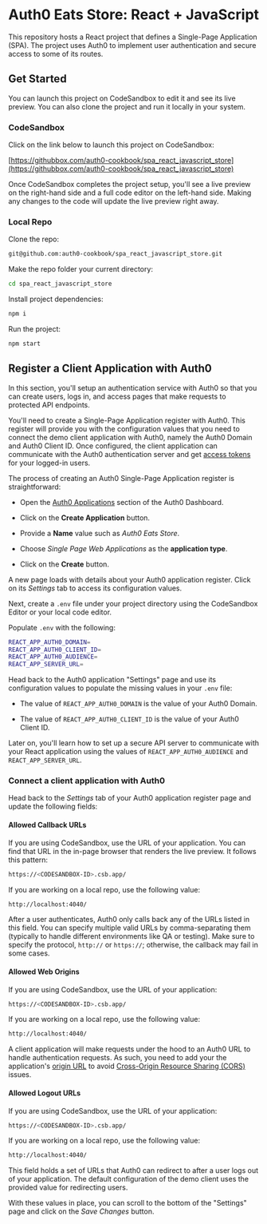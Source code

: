 # Auth0 Eats Store: React + JavaScript

This repository hosts a React project that defines a Single-Page Application (SPA). The project uses Auth0 to implement user authentication and secure access to some of its routes.

## Get Started

You can launch this project on CodeSandbox to edit it and see its live preview. You can also clone the project and run it locally in your system.

### CodeSandbox

Click on the link below to launch this project on CodeSandbox:

[https://githubbox.com/auth0-cookbook/spa_react_javascript_store](https://githubbox.com/auth0-cookbook/spa_react_javascript_store)

Once CodeSandbox completes the project setup, you'll see a live preview on the right-hand side and a full code editor on the left-hand side. Making any changes to the code will update the live preview right away.

### Local Repo

Clone the repo:

```bash
git@github.com:auth0-cookbook/spa_react_javascript_store.git
```

Make the repo folder your current directory:

```bash
cd spa_react_javascript_store
```

Install project dependencies:

```bash
npm i
```

Run the project:

```bash
npm start
```

## Register a Client Application with Auth0

In this section, you'll setup an authentication service with Auth0 so that you can create users, logs in, and access pages that make requests to protected API endpoints.

You'll need to create a Single-Page Application register with Auth0. This register will provide you with the configuration values that you need to connect the demo client application with Auth0, namely the Auth0 Domain and Auth0 Client ID. Once configured, the client application can communicate with the Auth0 authentication server and get [access tokens](https://auth0.com/docs/tokens/access-tokens) for your logged-in users.

The process of creating an Auth0 Single-Page Application register is straightforward:

- Open the [Auth0 Applications](https://manage.auth0.com/#/applications) section of the Auth0 Dashboard.

- Click on the **Create Application** button.

- Provide a **Name** value such as _Auth0 Eats Store_.

- Choose _Single Page Web Applications_ as the **application type**.

- Click on the **Create** button.

A new page loads with details about your Auth0 application register. Click on its _Settings_ tab to access its configuration values. 

Next, create a `.env` file under your project directory using the CodeSandbox Editor or your local code editor.

Populate `.env` with the following:

```bash
REACT_APP_AUTH0_DOMAIN=
REACT_APP_AUTH0_CLIENT_ID=
REACT_APP_AUTH0_AUDIENCE=
REACT_APP_SERVER_URL=
```

Head back to the Auth0 application "Settings" page and use its configuration values to populate the missing values in your `.env` file:

- The value of `REACT_APP_AUTH0_DOMAIN` is the value of your Auth0 Domain.

- The value of `REACT_APP_AUTH0_CLIENT_ID` is the value of your Auth0 Client ID.

Later on, you'll learn how to set up a secure API server to communicate with your React application using the values of `REACT_APP_AUTH0_AUDIENCE` and `REACT_APP_SERVER_URL`.

### Connect a client application with Auth0

Head back to the _Settings_ tab of your Auth0 application register page and update the following fields:

#### Allowed Callback URLs

If you are using CodeSandbox, use the URL of your application. You can find that URL in the in-page browser that renders the live preview. It follows this pattern:

```bash
https://<CODESANDBOX-ID>.csb.app/
```

If you are working on a local repo, use the following value:

```bash
http://localhost:4040/
```

After a user authenticates, Auth0 only calls back any of the URLs listed in this field. You can specify multiple valid URLs by comma-separating them (typically to handle different environments like QA or testing). Make sure to specify the protocol, `http://` or `https://`; otherwise, the callback may fail in some cases.

#### Allowed Web Origins

If you are using CodeSandbox, use the URL of your application:

```bash
https://<CODESANDBOX-ID>.csb.app/
```

If you are working on a local repo, use the following value:

```bash
http://localhost:4040/
```

A client application will make requests under the hood to an Auth0 URL to handle authentication requests. As such, you need to add your the application's [origin URL](https://developer.mozilla.org/en-US/docs/Web/HTTP/Headers/Origin) to avoid [Cross-Origin Resource Sharing (CORS)](https://auth0.com/blog/cors-tutorial-a-guide-to-cross-origin-resource-sharing/) issues.
    
#### Allowed Logout URLs

If you are using CodeSandbox, use the URL of your application:

```bash
https://<CODESANDBOX-ID>.csb.app/
```

If you are working on a local repo, use the following value:

```bash
http://localhost:4040/
```

This field holds a set of URLs that Auth0 can redirect to after a user logs out of your application. The default configuration of the demo client uses the provided value for redirecting users.
    
With these values in place, you can scroll to the bottom of the "Settings" page and click on the _Save Changes_ button.